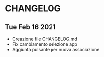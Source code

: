 # CHANGELOG

## Tue Feb 16 2021
- Creazione file CHANGELOG.md
- Fix cambiamento selezione app
- Aggiunta pulsante per nuova associazione  